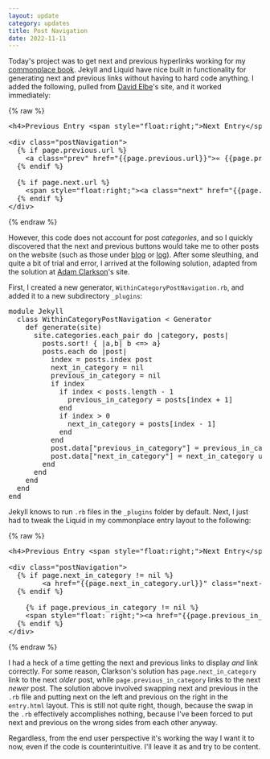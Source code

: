 ```yaml
---
layout: update
category: updates
title: Post Navigation
date: 2022-11-11
---
```


Today's project was to get next and previous hyperlinks working for my [commonplace book](/portal/commonplace/). Jekyll and Liquid have nice built in functionality for generating next and previous links without having to hard code anything. I added the following, pulled from [David Elbe](http://david.elbe.me/jekyll/2015/06/20/how-to-link-to-next-and-previous-post-with-jekyll.html)'s site, and it worked immediately:

{% raw %}
<pre>
&lt;h4&gt;Previous Entry &lt;span style="float:right;"&gt;Next Entry&lt;/span&gt;&lt;/h4&gt;

&lt;div class="postNavigation"&gt;
  {% if page.previous.url %}
    &lt;a class="prev" href="{{page.previous.url}}"&gt;&laquo; {{page.previous.title}}&lt;/a&gt;
  {% endif %}

  {% if page.next.url %}
    &lt;span style="float:right;"&gt;&lt;a class="next" href="{{page.next.url}}"&gt;{{page.next.title}} &raquo;&lt;/a&gt;&lt;/span&gt;
  {% endif %}
&lt;/div&gt;
</pre>
{% endraw %}

However, this code does not account for post *categories*, and so I quickly discovered that the next and previous buttons would take me to other posts on the website (such as those under [blog](/blog/) or [log](/about/log/)). After some sleuthing, and quite a bit of trial and error, I arrived at the following solution, adapted from the solution at [Adam Clarkson](https://ajclarkson.co.uk/blog/jekyll-category-post-navigation/)'s site.

First, I created a new generator, <code>WithinCategoryPostNavigation.rb</code>, and added it to a new subdirectory <code>_plugins</code>:

<pre>
module Jekyll
  class WithinCategoryPostNavigation < Generator
    def generate(site)
      site.categories.each_pair do |category, posts|
        posts.sort! { |a,b| b <=> a}
        posts.each do |post|
          index = posts.index post
          next_in_category = nil
          previous_in_category = nil
          if index
            if index < posts.length - 1
              previous_in_category = posts[index + 1]
            end
            if index > 0
              next_in_category = posts[index - 1]
            end
          end
          post.data["previous_in_category"] = previous_in_category unless previous_in_category.nil?
          post.data["next_in_category"] = next_in_category unless next_in_category.nil?
        end
      end
    end
  end
end
</pre>

Jekyll knows to run <code>.rb</code> files in the <code>_plugins</code> folder by default. Next, I just had to tweak the Liquid in my commonplace entry layout to the following:

{% raw %}
<pre>
&lt;h4&gt;Previous Entry &lt;span style="float:right;"&gt;Next Entry&lt;/span&gt;&lt;/h4&gt;

&lt;div class="postNavigation"&gt;
  {% if page.next_in_category != nil %}
		&lt;a href="{{page.next_in_category.url}}" class="next-link"&gt;&laquo; {{page.next_in_category.title}}&lt;/a&gt;
  {% endif %}

	{% if page.previous_in_category != nil %}
    &lt;span style="float: right;"&gt;&lt;a href="{{page.previous_in_category.url}}" class="previous-link"&gt;{{page.previous_in_category.title}} &raquo;&lt;/a&gt;&lt;/span&gt;
  {% endif %}
&lt;/div&gt;
</pre>
{% endraw %}

I had a heck of a time getting the next and previous links to display *and* link correctly. For some reason, Clarkson's solution has <code>page.next_in_category</code> link to the next *older* post, while <code>page.previous_in_category</code> links to the next *newer* post. The solution above involved swapping next and previous in the <code>.rb</code> file and putting next on the left and previous on the right in the <code>entry.html</code> layout. This is still not quite right, though, because the swap in the <code>.rb</code> effectively accomplishes nothing, because I've been forced to put next and previous on the wrong sides from each other anyway.

Regardless, from the end user perspective it's working the way I want it to now, even if the code is counterintuitive. I'll leave it as  and try to be content.
